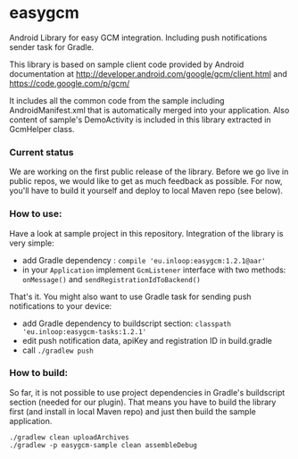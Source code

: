 # easygcm


Android Library for easy GCM integration. Including push notifications sender task for Gradle.

This library is based on sample client code provided by Android documentation at http://developer.android.com/google/gcm/client.html and https://code.google.com/p/gcm/

It includes all the common code from the sample including AndroidManifest.xml that is automatically merged into your application. Also content of sample's DemoActivity is included in this library extracted in GcmHelper class.

### Current status

We are working on the first public release of the library. Before we go live in public repos, we would like to get as much feedback as possible. For now, you'll have to build it yourself and deploy to local Maven repo (see below).

### How to use:

Have a look at sample project in this repository. Integration of the library is very simple:

* add Gradle dependency : `compile 'eu.inloop:easygcm:1.2.1@aar'`
* in your `Application` implement `GcmListener` interface with two methods: `onMessage()` and `sendRegistrationIdToBackend()`

That's it. You might also want to use Gradle task for sending push notifications to your device:

* add Gradle dependency to buildscript section: `classpath 'eu.inloop:easygcm-tasks:1.2.1'`
* edit push notification data, apiKey and registration ID in build.gradle
* call `./gradlew push`

### How to build:

So far, it is not possible to use project dependencies in Gradle's buildscript section (needed for our plugin). That means you have to build the library first (and install in local Maven repo) and just then build the sample application.

    ./gradlew clean uploadArchives
    ./gradlew -p easygcm-sample clean assembleDebug
